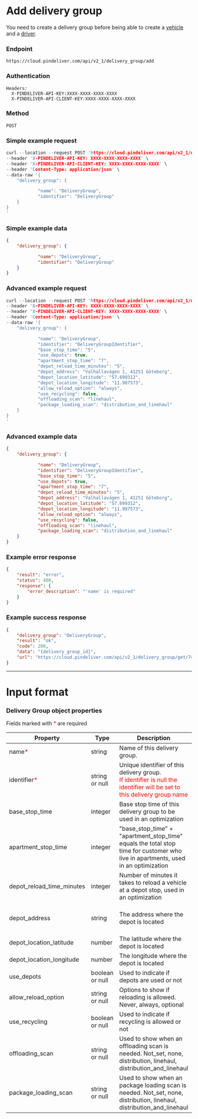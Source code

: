 # Add delivery group

You need to create a delivery group before being able to create a [vehicle](vehicle_add.md) and a [driver](driver_add.md).

### Endpoint
```
https://cloud.pindeliver.com/api/v2_1/delivery_group/add
```

### Authentication
```
Headers:
  X-PINDELIVER-API-KEY:XXXX-XXXX-XXXX-XXXX
  X-PINDELIVER-API-CLIENT-KEY:XXXX-XXXX-XXXX-XXXX
```

### Method
```
POST
```

### Simple example request
```C
curl --location --request POST 'https://cloud.pindeliver.com/api/v2_1/delivery_group/add' \
--header 'X-PINDELIVER-API-KEY: XXXX-XXXX-XXXX-XXXX' \
--header 'X-PINDELIVER-API-CLIENT-KEY: XXXX-XXXX-XXXX-XXXX' \
--header 'Content-Type: application/json' \
--data-raw '{
    "delivery_group": {

            "name": "DeliveryGroup",
            "identifier": "DeliveryGroup"
    }
}
'
```

### Simple example data
```JSON
{
    "delivery_group": {

            "name": "DeliveryGroup",
            "identifier": "DeliveryGroup"
    }
}
```

### Advanced example request
```C
curl --location --request POST 'https://cloud.pindeliver.com/api/v2_1/delivery_group/add' \
--header 'X-PINDELIVER-API-KEY: XXXX-XXXX-XXXX-XXXX' \
--header 'X-PINDELIVER-API-CLIENT-KEY: XXXX-XXXX-XXXX-XXXX' \
--header 'Content-Type: application/json' \
--data-raw '{
    "delivery_group": {

            "name": "DeliveryGroup",
            "identifier": "DeliveryGroupIdentifier",
            "base_stop_time": "5",
            "use_depots": true,
            "apartment_stop_time": "7",
            "depot_reload_time_minutes": "5",
            "depot_address": "Valhallavägen 1, 41251 Göteborg",
            "depot_location_latitude": "57.699312",
            "depot_location_longitude": "11.987573",
            "allow_reload_option": "always",
            "use_recycling": false,
            "offloading_scan": "linehaul",
            "package_loading_scan": "distribution_and_linehaul"
    }
}
'
```

### Advanced example data
```JSON
{
    "delivery_group": {

            "name": "DeliveryGroup",
            "identifier": "DeliveryGroupIdentifier",
            "base_stop_time": "5",
            "use_depots": true,
            "apartment_stop_time": "7",
            "depot_reload_time_minutes": "5",
            "depot_address": "Valhallavägen 1, 41251 Göteborg",
            "depot_location_latitude": "57.699312",
            "depot_location_longitude": "11.987573",
            "allow_reload_option": "always",
            "use_recycling": false,
            "offloading_scan": "linehaul",
            "package_loading_scan": "distribution_and_linehaul"
    }
}
```

### Example error response
```JSON
{
    "result": "error",
    "status": 400,
    "response": {
        "error_description": "'name' is required"
    }
}
```

### Example success response
```JSON
{
    "delivery_group": "DeliveryGroup",
    "result": "ok",
    "code": 200,
    "data": "{delivery_group_id}",
    "url": "https://cloud.pindeliver.com/api/v2_1/delivery_group/get/745"
}
```

---

# Input format

### Delivery Group object properties

Fields marked with <font color='red'>*</font> are required

|Property|Type|Description|Example|
|--------|----|-----------|-------|
|name<font color='red'>*</font>|string|Name of this delivery group.|Göteborg|
|identifier<font color='red'>*</font>|string or null|Unique identifier of this delivery group. <br><font color='red'>If identifier is null the identifier will be set to this delivery group name</font>|Göteborg|
|base_stop_time|integer|Base stop time of this delivery group to be used in an optimization|5|
|apartment_stop_time|integer|"base_stop_time" + "apartment_stop_time" equals the total stop time for customer who live in apartments, used in an optimization|2|
|depot_reload_time_minutes|integer|Number of minutes it takes to reload a vehicle at a depot stop, used in an optimization|65|
|depot_address|string|The address where the depot is located|Nils Ericsonsplatsen 3, 411 03 Göteborg|
|depot_location_latitude|number|The latitude where the depot is located|57.7091409|
|depot_location_longitude|number|The longitude where the depot is located|11.9712367|
|use_depots|boolean or null|Used to indicate if depots are used or not|true|
|allow_reload_option|string or null|Options to show if reloading is allowed. Never, always, optional|always|
|use_recycling|boolean or null|Used to indicate if recycling is allowed or not|false|
|offloading_scan|string or null|Used to show when an offloading scan is needed. Not_set, none, distribution, linehaul, distribution_and_linehaul|distribution|
|package_loading_scan|string or null|Used to show when an package loading scan is needed. Not_set, none, distribution, linehaul, distribution_and_linehaul|linehaul|
